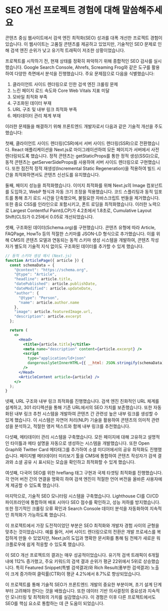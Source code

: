 # SEO 개선 프로젝트 경험에 대해 말씀해주세요

콘텐츠 중심 웹사이트에서 검색 엔진 최적화(SEO) 성과를 대폭 개선한 프로젝트 경험이 있습니다. 이 웹사이트는 고품질 콘텐츠를 제공하고 있었지만, 기술적인 SEO 문제로 인해 검색 엔진 순위가 낮고 유기적 트래픽이 저조한 상황이었습니다.

프로젝트를 시작하기 전, 현재 상태를 정확히 파악하기 위해 종합적인 SEO 감사를 실시했습니다. Google Search Console, Ahrefs, Screaming Frog와 같은 도구를 활용하여 다양한 측면에서 분석을 진행했습니다. 주요 문제점으로 다음을 식별했습니다:

1. 클라이언트 사이드 렌더링으로 인한 검색 엔진 크롤링 문제
2. 느린 페이지 로드 속도와 Core Web Vitals 지표 미달
3. 모바일 최적화 부족
4. 구조화된 데이터 부재
5. URL 구조 및 내부 링크 최적화 부족
6. 메타데이터 관리 체계 부재

이러한 문제들을 해결하기 위해 프론트엔드 개발자로서 다음과 같은 기술적 개선을 주도했습니다:

첫째, 클라이언트 사이드 렌더링(CSR)에서 서버 사이드 렌더링(SSR)으로 전환했습니다. React 애플리케이션을 Next.js로 마이그레이션하여 모든 페이지가 서버에서 사전 렌더링되도록 했습니다. 정적 콘텐츠는 getStaticProps를 통한 정적 생성(SSG)으로, 동적 콘텐츠는 getServerSideProps를 사용하여 서버 사이드 렌더링으로 구현했습니다. 또한 점진적 정적 재생성(Incremental Static Regeneration)을 적용하여 빌드 시간을 최적화하면서도 콘텐츠 신선도를 유지했습니다.

둘째, 페이지 성능을 최적화했습니다. 이미지 최적화를 위해 Next.js의 Image 컴포넌트를 도입하고, WebP 형식과 자동 크기 조정을 적용했습니다. 코드 스플리팅과 동적 임포트를 통해 초기 로드 시간을 단축했으며, 불필요한 자바스크립트 번들을 제거했습니다. 또한 중요 CSS를 인라인으로 포함시키고, 폰트 로딩을 최적화했습니다. 이러한 노력으로 Largest Contentful Paint(LCP)가 4.2초에서 1.8초로, Cumulative Layout Shift(CLS)가 0.25에서 0.05로 개선되었습니다.

셋째, 구조화된 데이터(Schema.org)를 구현했습니다. 콘텐츠 유형에 따라 Article, FAQPage, HowTo 등의 적절한 스키마를 JSON-LD 형식으로 추가했습니다. 이를 위해 CMS의 콘텐츠 모델과 연동되는 동적 스키마 생성 시스템을 개발하여, 콘텐츠 작성자가 별도의 기술적 지식 없이도 구조화된 데이터를 추가할 수 있게 했습니다.

```jsx
// 동적 스키마 생성 예시 (Next.js)
function ArticlePage({ article }) {
  const schemaData = {
    "@context": "https://schema.org",
    "@type": "Article",
    "headline": article.title,
    "datePublished": article.publishDate,
    "dateModified": article.updateDate,
    "author": {
      "@type": "Person",
      "name": article.author.name
    },
    "image": article.featuredImage.url,
    "description": article.excerpt
  };

  return (
    <>
      <Head>
        <title>{article.title}</title>
        <meta name="description" content={article.excerpt} />
        <script
          type="application/ld+json"
          dangerouslySetInnerHTML={{ __html: JSON.stringify(schemaData) }}
        />
      </Head>
      <ArticleContent article={article} />
    </>
  );
}
```

넷째, URL 구조와 내부 링크 최적화를 진행했습니다. 검색 엔진 친화적인 URL 체계를 설계하고, 301 리디렉션을 통해 기존 URL에서의 SEO 가치를 보존했습니다. 또한 자동화된 내부 링크 추천 시스템을 개발하여 콘텐츠 간 관련성 높은 내부 링크를 생성할 수 있게 했습니다. 이 시스템은 자연어 처리(NLP) 기술을 활용하여 콘텐츠의 의미적 관련성을 분석하고, 적절한 앵커 텍스트와 함께 내부 링크를 추천했습니다.

다섯째, 메타데이터 관리 시스템을 구축했습니다. 모든 페이지에 대해 고유하고 설명적인 타이틀과 메타 설명을 자동으로 생성하는 시스템을 개발했습니다. 또한 Open Graph와 Twitter Card 메타태그를 추가하여 소셜 미디어에서의 공유 최적화도 진행했습니다. 페이지별 메타데이터 미리보기 툴을 CMS에 통합하여 콘텐츠 작성자가 검색 결과와 소셜 공유 시 표시되는 모습을 확인하고 최적화할 수 있게 했습니다.

여섯째, 다국어 SEO를 위한 hreflang 태그 구현과 국제 타겟팅 최적화를 진행했습니다. 각 언어 버전 간의 연결을 명확히 하여 검색 엔진이 적절한 언어 버전을 올바른 사용자에게 제공할 수 있도록 했습니다.

마지막으로, 기술적 SEO 모니터링 시스템을 구축했습니다. Lighthouse CI를 CI/CD 파이프라인에 통합하여 배포 시마다 SEO 점수를 확인하고, 성능 저하를 방지했습니다. 또한 정기적인 크롤링 오류 확인과 Search Console 데이터 분석을 자동화하여 지속적인 최적화가 가능하도록 했습니다.

이 프로젝트에서 가장 도전적이었던 부분은 SEO 최적화와 개발자 경험 사이의 균형을 맞추는 것이었습니다. 예를 들어, 서버 사이드 렌더링으로의 전환은 개발 프로세스를 복잡하게 만들 수 있었지만, Next.js의 도입과 명확한 문서화를 통해 팀 전체가 새로운 워크플로우에 쉽게 적응할 수 있도록 했습니다.

이 SEO 개선 프로젝트의 결과는 매우 성공적이었습니다. 유기적 검색 트래픽이 6개월 내에 112% 증가했고, 주요 키워드의 검색 결과 순위가 평균 22위에서 5위로 상승했습니다. 특히 Featured Snippet(특별 검색결과)와 Rich Result(풍부한 검색결과) 노출이 크게 증가하여 클릭률(CTR)이 평균 4.2%에서 8.7%로 향상되었습니다.

이 프로젝트를 통해 기술적 SEO가 프론트엔드 개발의 중요한 부분이며, 초기 설계 단계부터 고려해야 한다는 것을 배웠습니다. 또한 데이터 기반 의사결정의 중요성과 지속적인 모니터링 및 최적화의 가치를 실감했습니다. 이 경험은 이후 다른 프로젝트에서도 SEO를 핵심 요소로 통합하는 데 큰 도움이 되었습니다.
